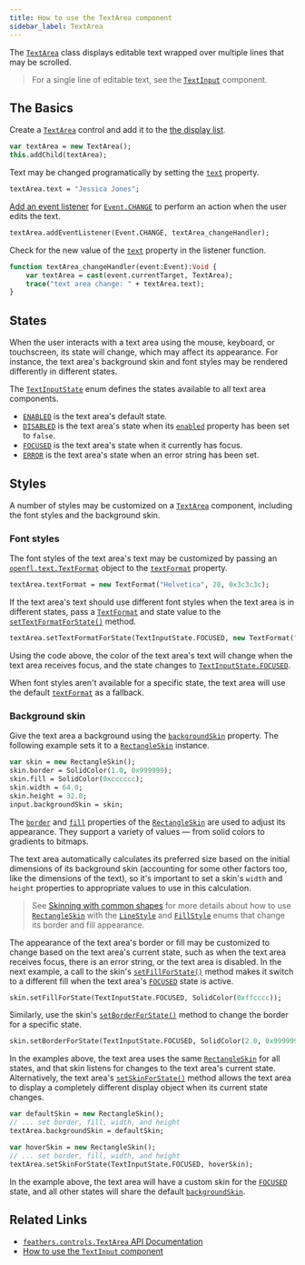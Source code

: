 ```yaml
---
title: How to use the TextArea component
sidebar_label: TextArea
---
```


The [`TextArea`](https://api.feathersui.com/current/feathers/controls/TextArea.html) class displays editable text wrapped over multiple lines that may be scrolled.

> For a single line of editable text, see the [`TextInput`](./text-input.md) component.

## The Basics

Create a [`TextArea`](https://api.feathersui.com/current/feathers/controls/TextArea.html) control and add it to the [the display list](https://books.openfl.org/openfl-developers-guide/display-programming/basics-of-display-programming.html).

```hx
var textArea = new TextArea();
this.addChild(textArea);
```

Text may be changed programatically by setting the [`text`](https://api.feathersui.com/current/feathers/controls/TextArea.html#text) property.

```hx
textArea.text = "Jessica Jones";
```

[Add an event listener](https://books.openfl.org/openfl-developers-guide/handling-events/basics-of-handling-events.html) for [`Event.CHANGE`](https://api.openfl.org/openfl/events/Event.html#CHANGE) to perform an action when the user edits the text.

```hx
textArea.addEventListener(Event.CHANGE, textArea_changeHandler);
```

Check for the new value of the [`text`](https://api.feathersui.com/current/feathers/controls/TextArea.html#text) property in the listener function.

```hx
function textArea_changeHandler(event:Event):Void {
    var textArea = cast(event.currentTarget, TextArea);
    trace("text area change: " + textArea.text);
}
```

## States

When the user interacts with a text area using the mouse, keyboard, or touchscreen, its state will change, which may affect its appearance. For instance, the text area's background skin and font styles may be rendered differently in different states.

The [`TextInputState`](https://api.feathersui.com/current/feathers/controls/TextInputState.html) enum defines the states available to all text area components.

- [`ENABLED`](https://api.feathersui.com/current/feathers/controls/TextInputState.html#ENABLED) is the text area's default state.
- [`DISABLED`](https://api.feathersui.com/current/feathers/controls/TextInputState.html#DISABLED) is the text area's state when its [`enabled`](https://api.feathersui.com/current/feathers/core/IUIControl.html#enabled) property has been set to `false`.
- [`FOCUSED`](https://api.feathersui.com/current/feathers/controls/TextInputState.html#FOCUSED) is the text area's state when it currently has focus.
- [`ERROR`](https://api.feathersui.com/current/feathers/controls/TextInputState.html#ERROR) is the text area's state when an error string has been set.

## Styles

A number of styles may be customized on a [`TextArea`](https://api.feathersui.com/current/feathers/controls/TextArea.html) component, including the font styles and the background skin.

### Font styles

The font styles of the text area's text may be customized by passing an [`openfl.text.TextFormat`](https://api.openfl.org/openfl/text/TextFormat.html) object to the [`textFormat`](https://api.feathersui.com/current/feathers/controls/TextArea.html#textFormat) property.

```hx
textArea.textFormat = new TextFormat("Helvetica", 20, 0x3c3c3c);
```

If the text area's text should use different font styles when the text area is in different states, pass a [`TextFormat`](https://api.openfl.org/openfl/text/TextFormat.html) and state value to the [`setTextFormatForState()`](https://api.feathersui.com/current/feathers/controls/TextArea.html#setTextFormatForState) method.

```hx
textArea.setTextFormatForState(TextInputState.FOCUSED, new TextFormat("Helvetica", 20, 0xcc0000));
```

Using the code above, the color of the text area's text will change when the text area receives focus, and the state changes to [`TextInputState.FOCUSED`](https://api.feathersui.com/current/feathers/controls/TextInputState.html#FOCUSED).

When font styles aren't available for a specific state, the text area will use the default [`textFormat`](https://api.feathersui.com/current/feathers/controls/TextArea.html#textFormat) as a fallback.

### Background skin

Give the text area a background using the [`backgroundSkin`](https://api.feathersui.com/current/feathers/controls/TextArea.html#backgroundSkin) property. The following example sets it to a [`RectangleSkin`](https://api.feathersui.com/current/feathers/skins/RectangleSkin.html) instance.

```hx
var skin = new RectangleSkin();
skin.border = SolidColor(1.0, 0x999999);
skin.fill = SolidColor(0xcccccc);
skin.width = 64.0;
skin.height = 32.0;
input.backgroundSkin = skin;
```

The [`border`](https://api.feathersui.com/current/feathers/skins/BaseGraphicsPathSkin.html#border) and [`fill`](https://api.feathersui.com/current/feathers/skins/BaseGraphicsPathSkin.html#fill) properties of the [`RectangleSkin`](https://api.feathersui.com/current/feathers/skins/RectangleSkin.html) are used to adjust its appearance. They support a variety of values — from solid colors to gradients to bitmaps.

The text area automatically calculates its preferred size based on the initial dimensions of its background skin (accounting for some other factors too, like the dimensions of the text), so it's important to set a skin's `width` and `height` properties to appropriate values to use in this calculation.

> See [Skinning with common shapes](./shape-skins.md) for more details about how to use [`RectangleSkin`](https://api.feathersui.com/current/feathers/skins/RectangleSkin.html) with the [`LineStyle`](https://api.feathersui.com/current/feathers/graphics/LineStyle.html) and [`FillStyle`](https://api.feathersui.com/current/feathers/graphics/FillStyle.html) enums that change its border and fill appearance.

The appearance of the text area's border or fill may be customized to change based on the text area's current state, such as when the text area receives focus, there is an error string, or the text area is disabled. In the next example, a call to the skin's [`setFillForState()`](https://api.feathersui.com/current/feathers/skins/RectangleSkin.html#setFillForState) method makes it switch to a different fill when the text area's [`FOCUSED`](https://api.feathersui.com/current/feathers/controls/TextInputState.html#FOCUSED) state is active.

```hx
skin.setFillForState(TextInputState.FOCUSED, SolidColor(0xffcccc));
```

Similarly, use the skin's [`setBorderForState()`](https://api.feathersui.com/current/feathers/skins/RectangleSkin.html#setBorderForState) method to change the border for a specific state.

```hx
skin.setBorderForState(TextInputState.FOCUSED, SolidColor(2.0, 0x999999));
```

In the examples above, the text area uses the same [`RectangleSkin`](https://api.feathersui.com/current/feathers/skins/RectangleSkin.html) for all states, and that skin listens for changes to the text area's current state. Alternatively, the text area's [`setSkinForState()`](https://api.feathersui.com/current/feathers/controls/TextArea.html#setSkinForState) method allows the text area to display a completely different display object when its current state changes.

```hx
var defaultSkin = new RectangleSkin();
// ... set border, fill, width, and height
textArea.backgroundSkin = defaultSkin;

var hoverSkin = new RectangleSkin();
// ... set border, fill, width, and height
textArea.setSkinForState(TextInputState.FOCUSED, hoverSkin);
```

In the example above, the text area will have a custom skin for the [`FOCUSED`](https://api.feathersui.com/current/feathers/controls/TextInputState.html#FOCUSED) state, and all other states will share the default [`backgroundSkin`](https://api.feathersui.com/current/feathers/controls/TextArea.html#backgroundSkin).

## Related Links

- [`feathers.controls.TextArea` API Documentation](https://api.feathersui.com/current/feathers/controls/TextArea.html)
- [How to use the `TextInput` component](./text-input.md)
